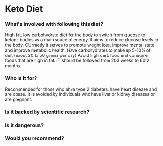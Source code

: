 # Keto Diet
### What's involved with following this diet? 
High fat, low carbohydrate diet for the body to switch from glucose to ketone bodies as a main souce of energy. It aims to reduce glucose levels in the body. CUrrnetly it serves to promote wieght loss, improve mental state and improve metabolic health. 
Have carbohydrates to make up 5-10% of deit (about 20 to 50 grams per day)
Avoid high carb food and consume foods that are high in fat. IT should be followed from 203 weeks to 6012 months. 
### Who is it for? 
Recommended for those who ahve type 2 diabetes, have heart disease and are obese. It is avoided by individuals who have liver or kidney diseases or are pregnant. 
### Is it backed by scientific research? 
### Is it dangerous? 
### Would you recommend? 